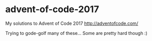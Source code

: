 # advent-of-code-2017
My solutions to Advent of Code 2017 http://adventofcode.com/

Trying to gode-golf many of these... Some are pretty hard though :)
